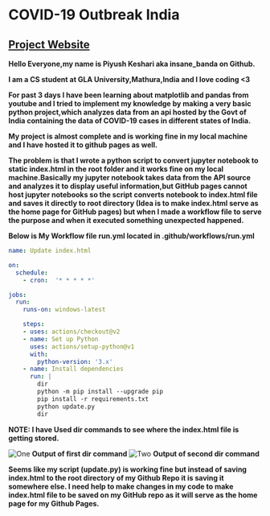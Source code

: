 # COVID-19 Outbreak India

## [Project Website](https://piyushke.github.io/COVID-19-Outbreak-India)


**Hello Everyone,my name is Piyush Keshari aka insane_banda on Github.**

**I am a CS student at GLA University,Mathura,India and I love coding <3**

**For past 3 days I have been learning about matplotlib and pandas from youtube and I tried to implement my knowledge by making a very basic python project,which analyzes data from an api hosted by the Govt of India containing the data of COVID-19 cases in different states of India.**

**My project is almost complete and is working fine in my local machine and I have hosted it to github pages as well.**

**The problem is that I wrote a python script to convert jupyter notebook to static index.html in the root folder and it works fine on my local machine.Basically my jupyter notebook takes data from the API source and analyzes it to display useful information,but GitHub pages cannot host jupyter notebooks so the script converts notebook to index.html file and saves it directly to root directory (Idea is to make index.html serve as the home page for GitHub pages) but when I made a workflow file to serve the purpose and when it executed something unexpected happened.**

**Below is My Workflow file run.yml located in .github/workflows/run.yml**

```yml
name: Update index.html

on: 
  schedule: 
    - cron:  '* * * * *'

jobs: 
  run:
    runs-on: windows-latest

    steps:
    - uses: actions/checkout@v2
    - name: Set up Python
      uses: actions/setup-python@v1
      with:
        python-version: '3.x'
    - name: Install dependencies
      run: |
        dir
        python -m pip install --upgrade pip
        pip install -r requirements.txt
        python update.py
        dir
```

**NOTE: I have Used dir commands to see where the index.html file is getting stored.**

![One]('one.PNG')
**Output of first dir command**
![Two]('two.PNG')
**Output of second dir command**

**Seems like my script (update.py) is working fine but instead of saving index.html to the root directory of my Github Repo it is saving it somewhere else. I need help to make changes in my code to make index.html file to be saved on my GitHub repo as it will serve as the home page for my Github Pages.**